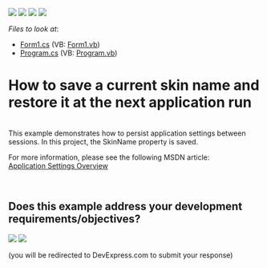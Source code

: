 <!-- default badges list -->
![](https://img.shields.io/endpoint?url=https://codecentral.devexpress.com/api/v1/VersionRange/128615295/10.2.3%2B)
[![](https://img.shields.io/badge/Open_in_DevExpress_Support_Center-FF7200?style=flat-square&logo=DevExpress&logoColor=white)](https://supportcenter.devexpress.com/ticket/details/E2897)
[![](https://img.shields.io/badge/📖_How_to_use_DevExpress_Examples-e9f6fc?style=flat-square)](https://docs.devexpress.com/GeneralInformation/403183)
[![](https://img.shields.io/badge/💬_Leave_Feedback-feecdd?style=flat-square)](#does-this-example-address-your-development-requirementsobjectives)
<!-- default badges end -->
<!-- default file list -->
*Files to look at*:

* [Form1.cs](./CS/WindowsApplication1/Form1.cs) (VB: [Form1.vb](./VB/WindowsApplication1/Form1.vb))
* [Program.cs](./CS/WindowsApplication1/Program.cs) (VB: [Program.vb](./VB/WindowsApplication1/Program.vb))
<!-- default file list end -->
# How to save a current skin name and restore it at the next application run


<p><br />
This example demonstrates how to persist application settings between sessions. In this project, the SkinName property is saved. </p><p>For more information, please see the following MSDN article:<br />
<a href="http://msdn.microsoft.com/en-us/library/k4s6c3a0.aspx">Application Settings Overview</a></p>

<br/>


<!-- feedback -->
## Does this example address your development requirements/objectives?

[<img src="https://www.devexpress.com/support/examples/i/yes-button.svg"/>](https://www.devexpress.com/support/examples/survey.xml?utm_source=github&utm_campaign=how-to-save-a-current-skin-name-and-restore-it-at-the-next-application-run-e2897&~~~was_helpful=yes) [<img src="https://www.devexpress.com/support/examples/i/no-button.svg"/>](https://www.devexpress.com/support/examples/survey.xml?utm_source=github&utm_campaign=how-to-save-a-current-skin-name-and-restore-it-at-the-next-application-run-e2897&~~~was_helpful=no)

(you will be redirected to DevExpress.com to submit your response)
<!-- feedback end -->
